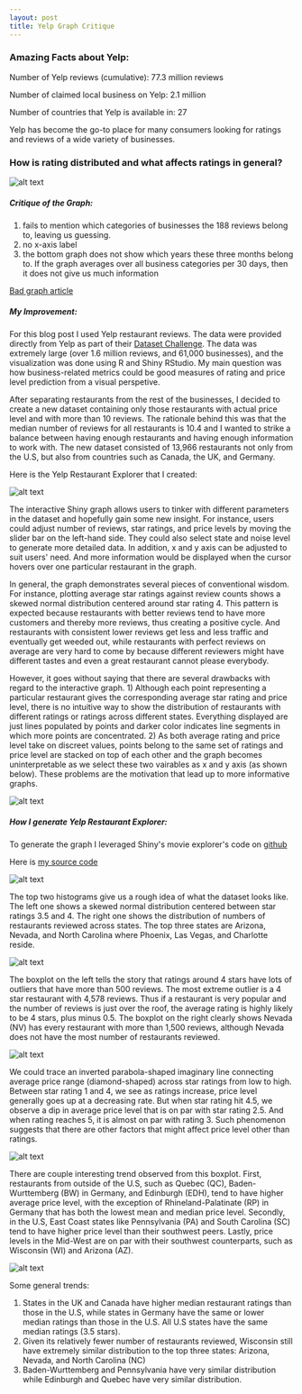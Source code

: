 ```yaml
---
layout: post
title: Yelp Graph Critique
---
```


### Amazing Facts about Yelp:

Number of Yelp reviews (cumulative): 77.3 million reviews

Number of claimed local business on Yelp: 2.1 million

Number of countries that Yelp is available in: 27

Yelp has become the go-to place for many consumers looking for ratings and reviews of a wide variety of businesses. 

### How is rating distributed and what affects ratings in general?

![alt text](http://searchengineland.com/figz/wp-content/seloads/2014/02/Screen-Shot-2014-02-11-at-2.15.33-PM.png)

##### Critique of the Graph:

1. fails to mention which categories of businesses the 188 reviews belong to, leaving us guessing. 
2. no x-axis label
3. the bottom graph does not show which years these three months belong to. If the graph averages over all business categories per 30 days, then it does not give us much information

[Bad graph article](http://searchengineland.com/yelp-supersizes-profiles-makes-less-busy-184075)

##### My Improvement:

For this blog post I used Yelp restaurant reviews. The data were provided directly from Yelp as part of their [Dataset Challenge](http://www.yelp.com/dataset_challenge). The data was extremely large (over 1.6 million reviews, and 61,000 businesses), and the visualization was done using R and Shiny RStudio. My main question was how business-related metrics could be good measures of rating and price level prediction from a visual perspetive. 

After separating restaurants from the rest of the businesses, I decided to create a new dataset containing only those restaurants with actual price level and with more than 10 reviews. The rationale behind this was that the median number of reviews for all restaurants is 10.4 and I wanted to strike a balance between having enough restaurants and having enough information to work with. The new dataset consisted of 13,966 restaurants not only from the U.S, but also from countries such as Canada, the UK, and Germany. 

Here is the Yelp Restaurant Explorer that I created: 

![alt text](https://github.com/conan2014/conan2014.github.io/blob/master/images/Yelp_Explorer1.png)

The interactive Shiny graph allows users to tinker with different parameters in the dataset and hopefully gain some new insight. For instance, users could adjust number of reviews, star ratings, and price levels by moving the slider bar on the left-hand side. They could also select state and noise level to generate more detailed data. In addition, x and y axis can be adjusted to suit users' need. And more information would be displayed when the cursor hovers over one particular restaurant in the graph. 

In general, the graph demonstrates several pieces of conventional wisdom. For instance, plotting average star ratings against review counts shows a skewed normal distribution centered around star rating 4. This pattern is expected because restaurants with better reviews tend to have more customers and thereby more reviews, thus creating a positive cycle. And restaurants with consistent lower reviews get less and less traffic and eventually get weeded out, while restaurants with perfect reviews on average are very hard to come by because different reviewers might have different tastes and even a great restaurant cannot please everybody.

However, it goes without saying that there are several drawbacks with regard to the interactive graph. 1) Although each point representing a particular restaurant gives the corresponding average star rating and price level, there is no intuitive way to show the distribution of restaurants with different ratings or ratings across different states. Everything displayed are just lines populated by points and darker color indicates line segments in which more points are concentrated. 2) As both average rating and price level take on discreet values, points belong to the same set of ratings and price level are stacked on top of each other and the graph becomes uninterpretable as we select these two vairables as x and y axis (as shown below). These problems are the motivation that lead up to more informative graphs. 

![alt text](https://github.com/conan2014/conan2014.github.io/blob/master/images/Yelp_Explorer2.png)

##### How I generate Yelp Restaurant Explorer:

To generate the graph I leveraged Shiny's movie explorer's code on [github](https://github.com/rstudio/shiny-examples/tree/master/051-movie-explorer)

Here is [my source code](https://github.com/conan2014/conan2014.github.io/tree/master/Interactive-Graph)

![alt text](https://github.com/conan2014/conan2014.github.io/blob/master/images/Histogram1.png)

The top two histograms give us a rough idea of what the dataset looks like. The left one shows a skewed normal distribution centered between star ratings 3.5 and 4. The right one shows the distribution of numbers of restaurants reviewed across states. The top three states are Arizona, Nevada, and North Carolina where Phoenix, Las Vegas, and Charlotte reside. 

![alt text](https://github.com/conan2014/conan2014.github.io/blob/master/images/Boxplot2.png)

The boxplot on the left tells the story that ratings around 4 stars have lots of outliers that have more than 500 reviews. The most extreme outlier is a 4 star restaurant with 4,578 reviews. Thus if a restaurant is very popular and the number of reviews is just over the roof, the average rating is highly likely to be 4 stars, plus minus 0.5. 
The boxplot on the right clearly shows Nevada (NV) has every restaurant with more than 1,500 reviews, although Nevada does not have the most number of restaurants reviewed. 

![alt text](https://github.com/conan2014/conan2014.github.io/blob/master/images/Boxplot3.png)

We could trace an inverted parabola-shaped imaginary line connecting average price range (diamond-shaped) across star ratings from low to high. Between star rating 1 and 4, we see as ratings increase, price level generally goes up at a decreasing rate. But when star rating hit 4.5, we observe a dip in average price level that is on par with star rating 2.5. And when rating reaches 5, it is almost on par with rating 3. Such phenomenon suggests that there are other factors that might affect price level other than ratings. 

![alt text](https://github.com/conan2014/conan2014.github.io/blob/master/images/Boxplot4.png)

There are couple interesting trend observed from this boxplot. First, restaurants from outside of the U.S, such as Quebec (QC), Baden-Wurttemberg (BW) in Germany, and  Edinburgh (EDH), tend to have higher average price level, with the exception of Rhineland-Palatinate (RP) in Germany that has both the lowest mean and median price level. Secondly, in the U.S, East Coast states like Pennsylvania (PA) and South Carolina (SC) tend to have higher price level than their southwest peers. Lastly, price levels in the Mid-West are on par with their southwest counterparts, such as Wisconsin (WI) and Arizona (AZ). 

![alt text](https://github.com/conan2014/conan2014.github.io/blob/master/images/Boxplot5.png)

Some general trends:
1. States in the UK and Canada have higher median restaurant ratings than those in the U.S, while states in Germany have the same or lower median ratings than those in the U.S. All U.S states have the same median ratings (3.5 stars). 
2. Given its relatively fewer number of restaurants reviewed, Wisconsin still have extremely similar distribution to the top three states: Arizona, Nevada, and North Carolina (NC)
3. Baden-Wurttemberg and Pennsylvania have very similar distribution while Edinburgh and Quebec have very similar distribution. 


